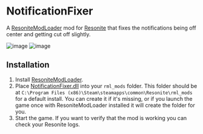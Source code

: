 # NotificationFixer

A [ResoniteModLoader](https://github.com/resonite-modding-group/ResoniteModLoader) mod for [Resonite](https://resonite.com/) that fixes the notifications being off center and getting cut off slightly.

![image](https://github.com/art0007i/NotificationFixer/assets/19620451/639e9613-3174-4e81-93e7-14568b033399)
![image](https://github.com/art0007i/NotificationFixer/assets/19620451/3b2d632b-ede6-43c5-8cea-0b73562db8c2)


## Installation
1. Install [ResoniteModLoader](https://github.com/resonite-modding-group/ResoniteModLoader).
1. Place [NotificationFixer.dll](https://github.com/art0007i/NotificationFixer/releases/latest/download/NotificationFixer.dll) into your `rml_mods` folder. This folder should be at `C:\Program Files (x86)\Steam\steamapps\common\Resonite\rml_mods` for a default install. You can create it if it's missing, or if you launch the game once with ResoniteModLoader installed it will create the folder for you.
1. Start the game. If you want to verify that the mod is working you can check your Resonite logs.

